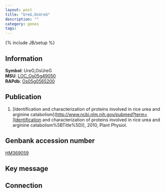 ```yaml
---
layout: post
title: "UreG,OsUreG"
description: ""
category: genes
tags: 
---
```

{% include JB/setup %}

## Information
__Symbol__: UreG,OsUreG  
__MSU__: [LOC_Os05g49050](http://rice.plantbiology.msu.edu/cgi-bin/ORF_infopage.cgi?orf=LOC_Os05g49050)  
__RAPdb__: [Os05g0565200](http://rapdb.dna.affrc.go.jp/viewer/gbrowse_details/irgsp1?name=Os05g0565200)  

## Publication
1. [Identification and characterization of proteins involved in rice urea and arginine catabolism](http://www.ncbi.nlm.nih.gov/pubmed?term=(Identification and characterization of proteins involved in rice urea and arginine catabolism%5BTitle%5D)), 2010, Plant Physiol.

## Genbank accession number
[HM369059](http://www.ncbi.nlm.nih.gov/nuccore/HM369059)

## Key message

## Connection


